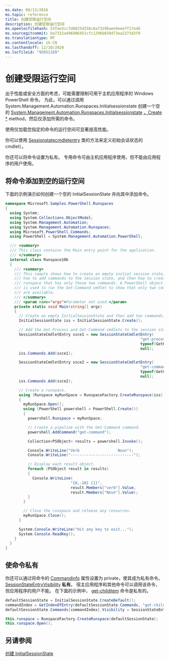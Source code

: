 ```yaml
---
ms.date: 09/13/2016
ms.topic: reference
title: 创建受限运行空间
description: 创建受限运行空间
ms.openlocfilehash: 53fee3cc7d8625425bc6a73196aee9eee7f17ed6
ms.sourcegitcommit: ba7315a496986451cfc1296b659d73ea2373d3f0
ms.translationtype: MT
ms.contentlocale: zh-CN
ms.lasthandoff: 12/10/2020
ms.locfileid: "92651169"
---
```

# <a name="creating-a-constrained-runspace"></a>创建受限运行空间

出于性能或安全方面的考虑，可能需要限制可用于主机应用程序的 Windows PowerShell 命令。 为此，可以通过调用System.Management.Automation.Runspaces.Initialsessionstate 创建一个空的 [System.Management.Automation.Runspaces.Initialsessionstate](/dotnet/api/System.Management.Automation.Runspaces.InitialSessionState) [ 。Create *](/dotnet/api/System.Management.Automation.Runspaces.InitialSessionState.Create) method，然后仅添加所需的命令。

 使用仅加载您指定的命令的运行空间可显著提高性能。

 你可以使用 [Sessionstatecmdletentry](/dotnet/api/System.Management.Automation.Runspaces.SessionStateCmdletEntry) 类的方法来定义初始会话状态的 cmdlet）。

 你还可以将命令设置为私有。 专用命令可由主机应用程序使用，但不能由应用程序的用户使用。

## <a name="adding-commands-to-an-empty-runspace"></a>将命令添加到空的运行空间

 下面的示例演示如何创建一个空的 InitialSessionState 并向其中添加命令。

```csharp
namespace Microsoft.Samples.PowerShell.Runspaces
{
  using System;
  using System.Collections.ObjectModel;
  using System.Management.Automation;
  using System.Management.Automation.Runspaces;
  using Microsoft.PowerShell.Commands;
  using PowerShell = System.Management.Automation.PowerShell;

  /// <summary>
  /// This class contains the Main entry point for the application.
  /// </summary>
  internal class Runspace10b
  {
    /// <summary>
    /// This sample shows how to create an empty initial session state,
    /// how to add commands to the session state, and then how to create a
    /// runspace that has only those two commands. A PowerShell object
    /// is used to run the Get-Command cmdlet to show that only two commands
    /// are available.
    /// </summary>
    /// <param name="args">Parameter not used.</param>
    private static void Main(string[] args)
    {
      // Create an empty InitialSessionState and then add two commands.
      InitialSessionState iss = InitialSessionState.Create();

      // Add the Get-Process and Get-Command cmdlets to the session state.
      SessionStateCmdletEntry ssce1 = new SessionStateCmdletEntry(
                                                            "get-process",
                                                            typeof(GetProcessCommand),
                                                            null);
      iss.Commands.Add(ssce1);

      SessionStateCmdletEntry ssce2 = new SessionStateCmdletEntry(
                                                            "get-command",
                                                            typeof(GetCommandCommand),
                                                            null);
      iss.Commands.Add(ssce2);

      // Create a runspace.
      using (Runspace myRunSpace = RunspaceFactory.CreateRunspace(iss))
      {
        myRunSpace.Open();
        using (PowerShell powershell = PowerShell.Create())
        {
          powershell.Runspace = myRunSpace;

          // Create a pipeline with the Get-Command command.
          powershell.AddCommand("get-command");

          Collection<PSObject> results = powershell.Invoke();

          Console.WriteLine("Verb                 Noun");
          Console.WriteLine("----------------------------");

          // Display each result object.
          foreach (PSObject result in results)
          {
            Console.WriteLine(
                             "{0,-20} {1}",
                             result.Members["verb"].Value,
                             result.Members["Noun"].Value);
          }
        }

        // Close the runspace and release any resources.
        myRunSpace.Close();
      }

      System.Console.WriteLine("Hit any key to exit...");
      System.Console.ReadKey();
    }
  }
}
```

## <a name="making-commands-private"></a>使命令私有

 你还可以通过将命令的 [Commandinfo](/dotnet/api/System.Management.Automation.CommandInfo.Visibility) 属性设置为 private，使其成为私有命令。 [SessionStateEntryVisibility](/dotnet/api/System.Management.Automation.SessionStateEntryVisibility) **私有**。 宿主应用程序和其他命令可以调用该命令，但应用程序的用户不能。 在下面的示例中， [get-childitem](/powershell/module/Microsoft.PowerShell.Management/Get-ChildItem) 命令是私有的。

```csharp
defaultSessionState = InitialSessionState.CreateDefault();
commandIndex = GetIndexOfEntry(defaultSessionState.Commands, "get-childitem");
defaultSessionState.Commands[commandIndex].Visibility = SessionStateEntryVisibility.Private;

this.runspace = RunspaceFactory.CreateRunspace(defaultSessionState);
this.runspace.Open();
```

## <a name="see-also"></a>另请参阅

 [创建 InitialSessionState](./creating-an-initialsessionstate.md)
